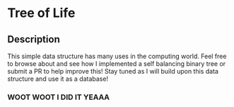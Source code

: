 # Tree of Life
## Description
This simple data structure has many uses in the computing world. Feel free to browse about and see how I implemented a self balancing binary tree or submit a PR to help improve this! Stay tuned as I will build upon this data structure and use it as a database!

### WOOT WOOT I DID IT YEAAA
